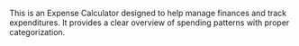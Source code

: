 This is an Expense Calculator designed to help manage finances and track expenditures. It provides a clear overview of spending patterns with proper categorization.
